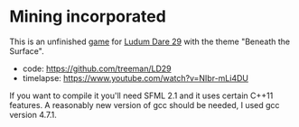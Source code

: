 
Mining incorporated
===================

This is an unfinished [game](http://www.ludumdare.com/compo/ludum-dare-29/?action=preview&uid=1895) for [Ludum Dare 29](http://www.ludumdare.com/compo/) with the theme "Beneath the Surface".

* code: <https://github.com/treeman/LD29>
* timelapse: <https://www.youtube.com/watch?v=NIbr-mLi4DU>

If you want to compile it you'll need SFML 2.1 and it uses certain C++11 features. A reasonably new version of gcc should be needed, I used gcc version 4.7.1.
